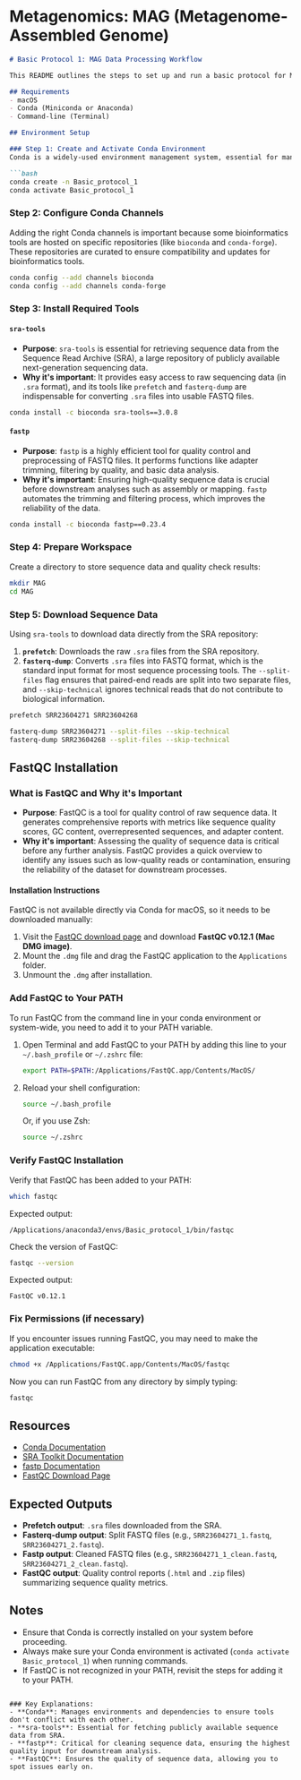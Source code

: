 # Metagenomics: MAG (Metagenome-Assembled Genome)

```markdown
# Basic Protocol 1: MAG Data Processing Workflow

This README outlines the steps to set up and run a basic protocol for MAG data processing using `sra-tools`, `fastp`, and `FastQC`. These tools are critical for fetching, cleaning, and validating the quality of sequencing data. Each tool/package plays a specific role in ensuring the integrity and usability of the sequence data for downstream analysis.

## Requirements
- macOS
- Conda (Miniconda or Anaconda)
- Command-line (Terminal)

## Environment Setup

### Step 1: Create and Activate Conda Environment
Conda is a widely-used environment management system, essential for managing dependencies, isolating project environments, and ensuring reproducibility.

```bash
conda create -n Basic_protocol_1
conda activate Basic_protocol_1
```

### Step 2: Configure Conda Channels
Adding the right Conda channels is important because some bioinformatics tools are hosted on specific repositories (like `bioconda` and `conda-forge`). These repositories are curated to ensure compatibility and updates for bioinformatics tools.

```bash
conda config --add channels bioconda
conda config --add channels conda-forge
```

### Step 3: Install Required Tools

#### `sra-tools`
- **Purpose**: `sra-tools` is essential for retrieving sequence data from the Sequence Read Archive (SRA), a large repository of publicly available next-generation sequencing data.
- **Why it's important**: It provides easy access to raw sequencing data (in `.sra` format), and its tools like `prefetch` and `fasterq-dump` are indispensable for converting `.sra` files into usable FASTQ files.
```bash
conda install -c bioconda sra-tools==3.0.8
```

#### `fastp`
- **Purpose**: `fastp` is a highly efficient tool for quality control and preprocessing of FASTQ files. It performs functions like adapter trimming, filtering by quality, and basic data analysis.
- **Why it's important**: Ensuring high-quality sequence data is crucial before downstream analyses such as assembly or mapping. `fastp` automates the trimming and filtering process, which improves the reliability of the data.
```bash
conda install -c bioconda fastp==0.23.4
```

### Step 4: Prepare Workspace
Create a directory to store sequence data and quality check results:
```bash
mkdir MAG
cd MAG
```

### Step 5: Download Sequence Data
Using `sra-tools` to download data directly from the SRA repository:

1. **`prefetch`**: Downloads the raw `.sra` files from the SRA repository.
2. **`fasterq-dump`**: Converts `.sra` files into FASTQ format, which is the standard input format for most sequence processing tools. The `--split-files` flag ensures that paired-end reads are split into two separate files, and `--skip-technical` ignores technical reads that do not contribute to biological information.

```bash
prefetch SRR23604271 SRR23604268

fasterq-dump SRR23604271 --split-files --skip-technical
fasterq-dump SRR23604268 --split-files --skip-technical
```

## FastQC Installation

### What is FastQC and Why it's Important
- **Purpose**: FastQC is a tool for quality control of raw sequence data. It generates comprehensive reports with metrics like sequence quality scores, GC content, overrepresented sequences, and adapter content.
- **Why it's important**: Assessing the quality of sequence data is critical before any further analysis. FastQC provides a quick overview to identify any issues such as low-quality reads or contamination, ensuring the reliability of the dataset for downstream processes.

#### Installation Instructions
FastQC is not available directly via Conda for macOS, so it needs to be downloaded manually:

1. Visit the [FastQC download page](https://www.bioinformatics.babraham.ac.uk/projects/download.html#fastqc) and download **FastQC v0.12.1 (Mac DMG image)**.
2. Mount the `.dmg` file and drag the FastQC application to the `Applications` folder.
3. Unmount the `.dmg` after installation.

### Add FastQC to Your PATH
To run FastQC from the command line in your conda environment or system-wide, you need to add it to your PATH variable.

1. Open Terminal and add FastQC to your PATH by adding this line to your `~/.bash_profile` or `~/.zshrc` file:
   ```bash
   export PATH=$PATH:/Applications/FastQC.app/Contents/MacOS/
   ```
2. Reload your shell configuration:
   ```bash
   source ~/.bash_profile
   ```
   Or, if you use Zsh:
   ```bash
   source ~/.zshrc
   ```

### Verify FastQC Installation
Verify that FastQC has been added to your PATH:
```bash
which fastqc
```
Expected output:
```
/Applications/anaconda3/envs/Basic_protocol_1/bin/fastqc
```

Check the version of FastQC:
```bash
fastqc --version
```
Expected output:
```
FastQC v0.12.1
```

### Fix Permissions (if necessary)
If you encounter issues running FastQC, you may need to make the application executable:
```bash
chmod +x /Applications/FastQC.app/Contents/MacOS/fastqc
```

Now you can run FastQC from any directory by simply typing:
```bash
fastqc
```

## Resources

- [Conda Documentation](https://docs.conda.io/projects/conda/en/latest/)
- [SRA Toolkit Documentation](https://github.com/ncbi/sra-tools/wiki)
- [fastp Documentation](https://github.com/OpenGene/fastp)
- [FastQC Download Page](https://www.bioinformatics.babraham.ac.uk/projects/download.html#fastqc)

## Expected Outputs
- **Prefetch output**: `.sra` files downloaded from the SRA.
- **Fasterq-dump output**: Split FASTQ files (e.g., `SRR23604271_1.fastq`, `SRR23604271_2.fastq`).
- **Fastp output**: Cleaned FASTQ files (e.g., `SRR23604271_1_clean.fastq`, `SRR23604271_2_clean.fastq`).
- **FastQC output**: Quality control reports (`.html` and `.zip` files) summarizing sequence quality metrics.

## Notes
- Ensure that Conda is correctly installed on your system before proceeding.
- Always make sure your Conda environment is activated (`conda activate Basic_protocol_1`) when running commands.
- If FastQC is not recognized in your PATH, revisit the steps for adding it to your PATH.
```

### Key Explanations:
- **Conda**: Manages environments and dependencies to ensure tools don't conflict with each other.
- **sra-tools**: Essential for fetching publicly available sequence data from SRA.
- **fastp**: Critical for cleaning sequence data, ensuring the highest quality input for downstream analysis.
- **FastQC**: Ensures the quality of sequence data, allowing you to spot issues early on.
